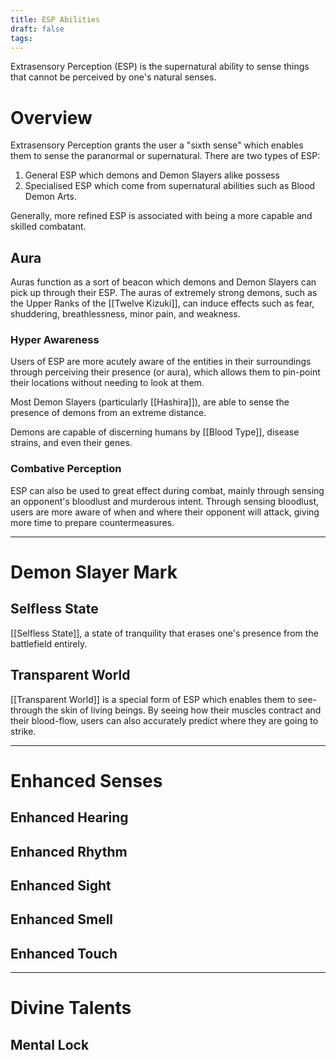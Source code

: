 ```yaml
---
title: ESP Abilities
draft: false
tags:
---
```

Extrasensory Perception (ESP) is the supernatural ability to sense things that cannot be perceived by one's natural senses. 

# Overview
Extrasensory Perception grants the user a "sixth sense" which enables them to sense the paranormal or supernatural. There are two types of ESP:

1. General ESP which demons and Demon Slayers alike possess
2. Specialised ESP which come from supernatural abilities such as Blood Demon Arts.

Generally, more refined ESP is associated with being a more capable and skilled combatant.

## Aura 
Auras function as a sort of beacon which demons and Demon Slayers can pick up through their ESP. The auras of extremely strong demons, such as the Upper Ranks of the [[Twelve Kizuki]], can induce effects such as fear, shuddering, breathlessness, minor pain, and weakness.

### Hyper Awareness
Users of ESP are more acutely aware of the entities in their surroundings through perceiving their presence (or aura), which allows them to pin-point their locations without needing to look at them. 

Most Demon Slayers (particularly [[Hashira]]), are able to sense the presence of demons from an extreme distance.

Demons are capable of discerning humans by [[Blood Type]], disease strains, and even their genes.

### Combative Perception 
ESP can also be used to great effect during combat, mainly through sensing an opponent's bloodlust and murderous intent. Through sensing bloodlust, users are more aware of when and where their opponent will attack, giving more time to prepare countermeasures. 

---
# Demon Slayer Mark

## Selfless State 
[[Selfless State]], a state of tranquility that erases one's presence from the battlefield entirely. 

## Transparent World 
[[Transparent World]] is a special form of ESP which enables them to see-through the skin of living beings. By seeing how their muscles contract and their blood-flow, users can also accurately predict where they are going to strike. 

---
# Enhanced Senses
## Enhanced Hearing 

## Enhanced Rhythm 

## Enhanced Sight 

## Enhanced Smell 

## Enhanced Touch  

---
# Divine Talents
## Mental Lock
